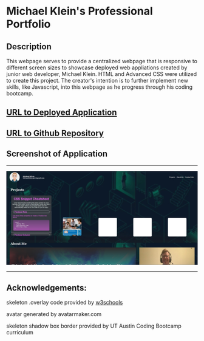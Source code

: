# Michael Klein's Professional Portfolio

## Description
This webpage serves to provide a centralized webpage that is responsive to different screen sizes to showcase deployed web appliations created by junior web developer, Michael Klein.  HTML and Advanced CSS were utilized to create this project.  The creator's intention is to further implement new skills, like Javascript, into this webpage as he progress through his coding bootcamp.

## [URL to Deployed Application](https://inklein1997.github.io/Professional-Portfolio-V2/)

## [URL to Github Repository](https://github.com/inklein1997/Professional-Portfolio-V2)

## Screenshot of Application

---

![image of website](./assets/images/screenshot1.jpg)

---

## Acknowledgements:

skeleton .overlay code provided by [w3schools](https://www.w3schools.com/howto/tryit.asp?filename=tryhow_css_image_overlay_slidebottom)

avatar generated by avatarmaker.com

skeleton shadow box border provided by UT Austin Coding Bootcamp curriculum